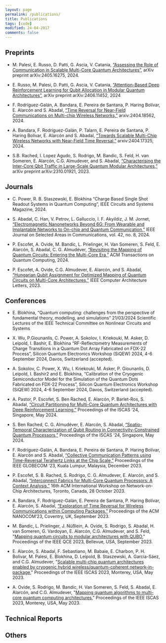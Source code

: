 ```yaml
---
layout: page
permalink: /publications/
title: Publications
tags: [code]
modified: 24-04-2017
comments: false
---
```



## Preprints
+ M. Palesi, E. Russo, D. Patti, G. Ascia, V. Catania, [“Assessing the Role of Communication in Scalable Multi-Core Quantum Architectures”](https://arxiv.org/pdf/2405.16275), arXiv preprint arXiv:2405.16275, 2024.

+ E. Russo, M. Palesi, D. Patti, G. Ascia, V. Catania, [“Attention-Based Deep Reinforcement Learning for Qubit Allocation in Modular Quantum Architectures”](https://arxiv.org/html/2406.11452v1), arXiv preprint arXiv:2406.11452, 2024

+ F. Rodríguez-Galán, A. Bandara, E. Pereira de Santana, P. Haring Bolívar, E. Alarcón and S. Abadal, [“Time Reversal for Near-Field Communications on Multi-chip Wireless Networks,”](https://arxiv.org/pdf/2404.18562) arxiv:2404.18562, 2024.

+ A. Bandara, F. Rodríguez-Galán, P. Talarn, E. Pereira de Santana, P. Haring Bolívar, E. Alarcón and S. Abadal, [“Towards Scalable Multi-Chip Wireless Networks with Near-Field Time Reversal,”](https://arxiv.org/pdf/2404.17325) arxiv:2404.17325, 2024.

+ S.B. Rached, I. Lopez Agudo, S. Rodrigo, M. Bandic, S. Feld, H. van Someren, E. Alarcón, C.G. Almudever, and S. Abadal, [“Characterising the Inter-Core Qbit Traffic in Large-Scale Quantum Modular Architectures,”](https://arxiv.org/pdf/2310.01921) arXiv preprint arXiv:2310.01921, 2023.

## Journals
+ C. Power, R. B. Staszewski, E. Blokhina “Charge Based Single Shot Readout Systems in Quantum Computing”, IEEE Circuits and Systems Magazine, 2024.
  
+ S. Abadal, C. Han, V. Petrov, L. Galluccio, I. F. Akyildiz, J. M. Jornet, [“Electromagnetic Nanonetworks Beyond 6G: From Wearable and Implantable Networks to On-chip and Quantum Communication,”](https://arxiv.org/pdf/2405.07812) IEEE Journal on Selected Areas in Communications, vol. 42, no. 8, 2024.
  
+ P. Escofet, A. Ovide, M. Bandic, L. Prielinger, H. Van Someren, S. Feld, E. Alarcón, S. Abadal, C. G. Almudéver, [“Revisiting the Mapping of Quantum Circuits: Entering the Multi-Core Era,”](https://arxiv.org/pdf/2403.17205.pdf) ACM Transactions on Quantum Computing, 2024.
  
+ P. Escofet, A. Ovide, C.G. Almudever, E. Alarcón, and S. Abadal, [“Hungarian Qubit Assignment for Optimized Mapping of Quantum Circuits on Multi-Core Architectures,”](https://www.computer.org/csdl/journal/ca/2023/02/10262036/1QJwn8osSbu) IEEE Computer Architecture Letters, 2023.
  

## Conferences

+ E. Blokhina, “Quantum computing: challenges from the perspective of fundamental theory, modelling, and simulations” 21/03/2024  Scientific Lectures of the IEEE Technical Committee on Nonlinear Circuits and Systems

+ X. Wu, P.Giounanlis, C. Power, A. Sokolov, I. Kriekouki, M. Asker,  D. Leipold, I. Bashir, E. Blokhina “RF-Reflectometry Measurements of Charge Transitions in a Quantum Dot Array Fabricated on FDX-22 Process”, Silicon Quantum Electronics Workshop (SiQEW) 2024, 4-6 September 2024, Davos, Switzerland (accepted).
  
+ A. Sokolov, C. Power, X. Wu, I. Kriekouki, M. Asker, P. Giounanlis, D. Leipold, I. Bashir2 and E. Blokhina, “Calibration of the Cryogenic Semiconductor Model for the Simulation of the Quantum Dots Fabricated on FDX-22 Process”, Silicon Quantum Electronics Workshop (SiQEW) 2024, 4-6 September 2024, Davos, Switzerland (accepted).
  
+ A. Pastor, P. Escofet, S. Ben Rached, E. Alarcón, P. Barlet-Ros, S. Abadal, [“Circuit Partitioning for Multi-Core Quantum Architectures with Deep Reinforcement Learning,”](https://arxiv.org/pdf/2401.17976.pdf) Proceedings of the ISCAS ‘24, Singapore, May 2024.

+ S. Ben Rached, C. G. Almudéver, E. Alarcón, S. Abadal, [“Spatio-Temporal Characterization of Qubit Routing in Connectivity-Constrained Quantum Processors,”](https://arxiv.org/pdf/2402.00469.pdf) Proceedings of the ISCAS ‘24, Singapore, May 2024.

+ F. Rodríguez-Galán, A. Bandara, E. Pereira de Santana, P. Haring Bolívar, E. Alarcón and S. Abadal, [“Collective Communication Patterns using Time-Reversal Terahertz Links at the Chip Scale,”](https://arxiv.org/pdf/2309.01428) Proceedings of the IEEE GLOBECOM ‘23, Kuala Lumpur, Malaysia, December 2023.

+ P. Escofet, S. B. Rached, S. Rodrigo, C. G. Almudever, E. Alarcón, and S. Abadal, [“Interconnect Fabrics for Multi-Core Quantum Processors: A Context Analysis,”](https://arxiv.org/pdf/2309.07313.pdf) 16th ACM International Workshop on Network-on-Chip Architectures, Toronto, Canada, 28 October 2023.

+ A. Bandara, F. Rodríguez-Galán, E. Pereira de Santana, P. Haring Bolívar, E. Alarcón, S. Abadal, [“Exploration of Time Reversal for Wireless Communications within Computing Packages,”](https://arxiv.org/pdf/2307.10820) Proceedings of the ACM NANOCOM’23, Coventry, UK, September 2023.
  
+ M. Bandic, L. Prielinger, J. Nüßlein, A. Ovide, S. Rodrigo, S. Abadal, H. van Someren, G. Vardoyan, E. Alarcón, C.G. Almudever, and S. Feld, "[Mapping quantum circuits to modular architectures with QUBO](https://arxiv.org/abs/2305.06687)," Proceedings of the IEEE QCE 2023, Bellevue, USA, September 2023.

+ E. Alarcón, S. Abadal, F. Sebastiano, M. Babaie, E. Charbon, P. H. Bolívar, M. Palesi, E. Blokhina, D. Leipold, B. Staszewski, A. Garcia-Sáez, and C.G. Almudever, "[Scalable multi-chip quantum architectures enabled by cryogenic hybrid wireless/quantum-coherent network-in-package](https://arxiv.org/abs/2303.14008)," Proceedings of the IEEE ISCAS 2023, Monterey, USA, May 2023.

+ A. Ovide, S. Rodrigo, M. Bandic, H. Van Someren, S. Feld, S. Abadal, E. Alarcón, and C.G. Almudever, "[Mapping quantum algorithms to multi-core quantum computing architectures](https://arxiv.org/abs/2303.16125)," Proceedings of the IEEE ISCAS 2023, Monterey, USA, May 2023.
  

## Technical Reports


## Others














